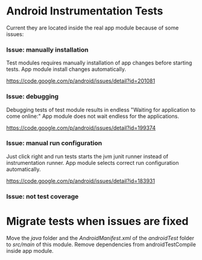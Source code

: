 # Android Instrumentation Tests

Current they are located inside the real app module because of some issues:

### Issue: manually installation

Test modules requires manually installation of app changes before starting tests.
App module install changes automatically.

https://code.google.com/p/android/issues/detail?id=201081

### Issue: debugging

Debugging tests of test module results in endless "Waiting for application to come online:"
App module does not wait endless for the applications.

https://code.google.com/p/android/issues/detail?id=199374

### Issue: manual run configuration

Just click right and run tests starts the jvm junit runner instead of instrumentation runner.
App module selects correct run configuration automatically.

https://code.google.com/p/android/issues/detail?id=183931

### Issue: not test coverage

# Migrate tests when issues are fixed

Move the *java* folder and the *AndroidManifest.xml* of the *androidTest* folder to *src/main* of this module.
Remove dependencies from androidTestCompile inside app module.